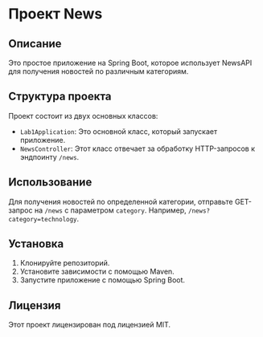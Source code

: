 # Проект News

## Описание

Это простое приложение на Spring Boot, которое использует NewsAPI для получения новостей по различным категориям.

## Структура проекта

Проект состоит из двух основных классов:

- `Lab1Application`: Это основной класс, который запускает приложение.
- `NewsController`: Этот класс отвечает за обработку HTTP-запросов к эндпоинту `/news`.

## Использование

Для получения новостей по определенной категории, отправьте GET-запрос на `/news` с параметром `category`. Например, `/news?category=technology`.

## Установка

1. Клонируйте репозиторий.
2. Установите зависимости с помощью Maven.
3. Запустите приложение с помощью Spring Boot.

## Лицензия

Этот проект лицензирован под лицензией MIT.
